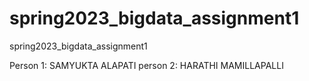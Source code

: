 # spring2023_bigdata_assignment1
spring2023_bigdata_assignment1

Person 1: SAMYUKTA ALAPATI
person 2: HARATHI MAMILLAPALLI
